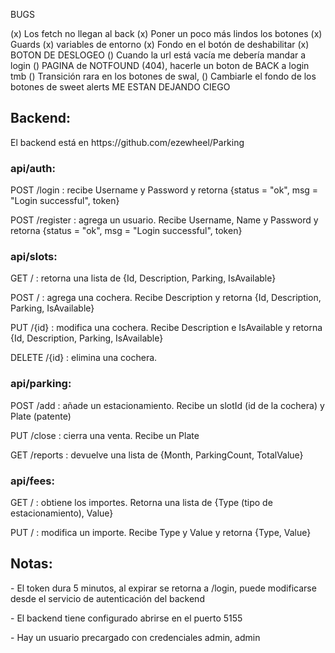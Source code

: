 
BUGS

(x) Los fetch no llegan al back
(x) Poner un poco más lindos los botones
(x) Guards
(x) variables de entorno
(x) Fondo en el botón de deshabilitar
(x) BOTON DE DESLOGEO
() Cuando la url está vacía me debería mandar a login
() PAGINA de NOTFOUND (404), hacerle un boton de BACK a login tmb
() Transición rara en los botones de swal,
() Cambiarle el fondo de los botones de sweet alerts ME ESTAN DEJANDO CIEGO

<h2>Backend: </h2>
El backend está en https://github.com/ezewheel/Parking

<h3>api/auth:</h3>
<p>POST /login : recibe Username y Password y retorna {status = "ok", msg = "Login successful", token}</p>
<p>POST /register : agrega un usuario. Recibe Username, Name y Password y retorna {status = "ok", msg = "Login successful", token}</p>

<h3>api/slots:</h3>
<p>GET / : retorna una lista de {Id, Description, Parking, IsAvailable}</p>
<p>POST / : agrega una cochera. Recibe Description y retorna {Id, Description, Parking, IsAvailable}</p>
<p>PUT /{id} : modifica una cochera. Recibe Description e IsAvailable y retorna {Id, Description, Parking, IsAvailable}</p>
<p>DELETE /{id} : elimina una cochera.</p>

<h3>api/parking:</h3>
<p>POST /add : añade un estacionamiento. Recibe un slotId (id de la cochera) y Plate (patente)</p>
<p>PUT /close : cierra una venta. Recibe un Plate</p>
<p>GET /reports : devuelve una lista de {Month, ParkingCount, TotalValue}</p>

<h3>api/fees:</h3>
<p>GET / : obtiene los importes. Retorna una lista de {Type (tipo de estacionamiento), Value}</p>
<p>PUT / : modifica un importe. Recibe Type y Value y retorna {Type, Value}</p>

<h2>Notas: </h2>
<p>- El token dura 5 minutos, al expirar se retorna a /login, puede modificarse desde el servicio de autenticación del backend</p>
<p>- El backend tiene configurado abrirse en el puerto 5155</p>
<p>- Hay un usuario precargado con credenciales admin, admin</p>
